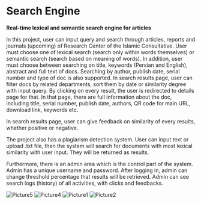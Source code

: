 # Search Engine
**Real-time lexical and semantic search engine for articles**

In this project, user can input query and search through articles, reports and journals (upcoming) of Research Center of the Islamic Consultative. User must choose one of lexical search (search only within words themselves) or semantic search (search based on meaning of words). In addition, user must choose between searching on title, keywords (Persian and English), abstract and full text of docs. Searching by author, publish date, serial number and type of doc is also supported. In search results page, user can filter docs by related departments, sort them by date or similarity degree with input query. By clicking on every result, the user is redirected to details page for that. In that page, there are full information about the doc, including title, serial number, publish date, authors, QR code for main URL, download link, keywords etc. 


In search results page, user can give feedback on similarity of every results, whether positive or negative.


The project also has a plagiarism detection system. User can input text or upload .txt file, then the system will search for documents with most lexical similarity with user input. They will be returned as results.


Furthermore, there is an admin area which is the control part of the system. Admin has a unique username and password. After logging in, admin can change threshold percentage that results will be retrieved. Admin can see search logs (history) of all activities, with clicks and feedbacks.




![Picture5](https://github.com/FaezehAD/search-engine/assets/67324141/13a2f1e6-def6-4378-8fff-d1af98429c27)
![Picture4](https://github.com/FaezehAD/search-engine/assets/67324141/ac56a714-1e4b-4aca-84bf-b1d147a02343)
![Picture1](https://github.com/FaezehAD/search-engine/assets/67324141/38924939-f2e4-4d19-90d3-e49c32177f4d)
![Picture2](https://github.com/FaezehAD/search-engine/assets/67324141/3a22cde4-35e4-4990-817d-2b9fee6819ca)
